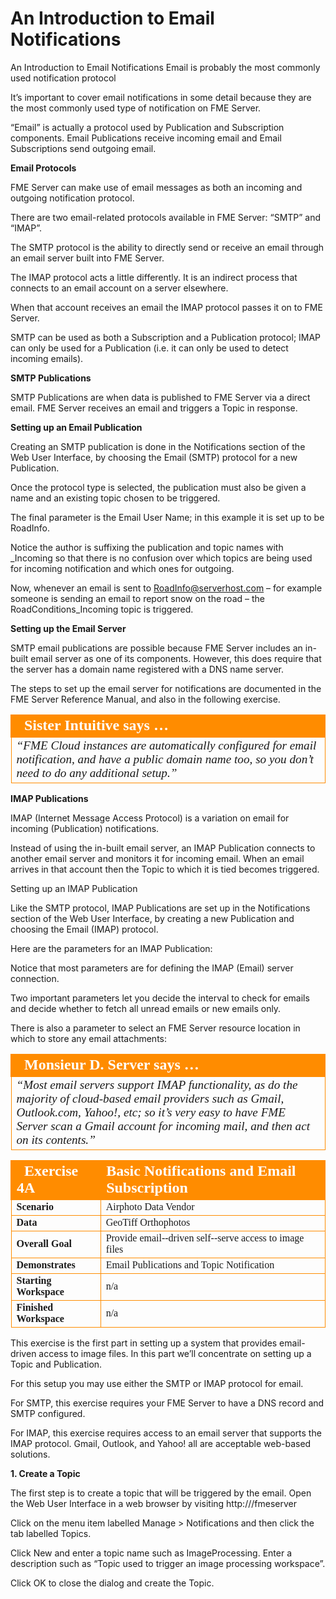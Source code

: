 # An Introduction to Email Notifications

An Introduction to Email Notifications Email is probably the most commonly used notification protocol

It’s important to cover email notifications in some detail because they are the most commonly used type of notification on FME Server.

“Email” is actually a protocol used by Publication and Subscription components. Email Publications receive incoming email and Email Subscriptions send outgoing email.

**Email Protocols**

FME Server can make use of email messages as both an incoming and outgoing notification protocol.

There are two email-related protocols available in FME Server: “SMTP” and “IMAP”.

The SMTP protocol is the ability to directly send or receive an email through an email server built into FME Server.

The IMAP protocol acts a little differently. It is an indirect process that connects to an email account on a server elsewhere.

When that account receives an email the IMAP protocol passes it on to FME Server.

SMTP can be used as both a Subscription and a Publication protocol; IMAP can only be used for a Publication (i.e. it can only be used to detect incoming emails).

**SMTP Publications**

SMTP Publications are when data is published to FME Server via a direct email. FME Server receives an email and triggers a Topic in response.

**Setting up an Email Publication**

Creating an SMTP publication is done in the Notifications section of the Web User Interface, by choosing the Email (SMTP) protocol for a new Publication.

Once the protocol type is selected, the publication must also be given a name and an existing topic chosen to be triggered.

The final parameter is the Email User Name; in this example it is set up to be RoadInfo.

Notice the author is suffixing the publication and topic names with _Incoming so that there is no confusion over which topics are being used for incoming notification and which ones for outgoing.

Now, whenever an email is sent to RoadInfo@serverhost.com – for example someone is sending an email to report snow on the road – the RoadConditions_Incoming topic is triggered.

**Setting up the Email Server**

SMTP email publications are possible because FME Server includes an in-built email server as one of its components. However, this does require that the server has a domain name registered with a DNS name server.

The steps to set up the email server for notifications are documented in the FME Server Reference Manual, and also in the following exercise.

<table style="border-spacing: 0px">
<tr>
<td style="vertical-align:middle;background-color:darkorange;border: 2px solid darkorange">
<i class="fa fa-quote-left fa-lg fa-pull-left fa-fw" style="color:white;padding-right: 12px;vertical-align:text-top"></i>
<span style="color:white;font-size:x-large;font-weight: bold;font-family:serif">Sister Intuitive says …</span>
</td>
</tr>

<tr>
<td style="border: 1px solid darkorange">
<span style="font-family:serif; font-style:italic; font-size:larger">
“FME Cloud instances are automatically configured for email
notification, and have a public domain name too, so you don’t need
to do any additional setup.”
</span>
</td>
</tr>
</table>

**IMAP Publications**

IMAP (Internet Message Access Protocol) is a variation on email for incoming (Publication) notifications.

Instead of using the in-built email server, an IMAP Publication connects to another email server and monitors it for incoming email. When an email arrives in that account then the Topic to which it is tied becomes triggered.

Setting up an IMAP Publication

Like the SMTP protocol, IMAP Publications are set up in the Notifications section of the Web User Interface, by creating a new Publication and choosing the Email (IMAP) protocol.

Here are the parameters for an IMAP Publication:

Notice that most parameters are for defining the IMAP (Email) server connection.

Two important parameters let you decide the interval to check for emails and decide whether to fetch all unread emails or new emails only.

There is also a parameter to select an FME Server resource location in which to store any email attachments:

<table style="border-spacing: 0px">
<tr>
<td style="vertical-align:middle;background-color:darkorange;border: 2px solid darkorange">
<i class="fa fa-quote-left fa-lg fa-pull-left fa-fw" style="color:white;padding-right: 12px;vertical-align:text-top"></i>
<span style="color:white;font-size:x-large;font-weight: bold;font-family:serif">Monsieur D. Server says …</span>
</td>
</tr>

<tr>
<td style="border: 1px solid darkorange">
<span style="font-family:serif; font-style:italic; font-size:larger">
“Most email servers support IMAP functionality, as do the majority
of cloud-based email providers such as Gmail, Outlook.com, Yahoo!,
etc; so it’s very easy to have FME Server scan a Gmail account for
incoming mail, and then act on its contents.”
</span>
</td>
</tr>
</table>

<table style="border-spacing: 0px;border-collapse: collapse;font-family:serif">
<tr>
<td style="vertical-align:middle;background-color:darkorange;border: 2px solid darkorange">
<i class="fa fa-cogs fa-lg fa-pull-left fa-fw" style="color:white;padding-right: 12px;vertical-align:text-top"></i>
<span style="color:white;font-size:x-large;font-weight: bold">Exercise 4A </span>
</td>
<td style="border: 2px solid darkorange;background-color:darkorange;color:white">
<span style="color:white;font-size:x-large;font-weight: bold">Basic
Notifications
and
Email
Subscription</span>
</td>
</tr>

<tr>
<td style="border: 1px solid darkorange; font-weight: bold">Scenario</td>
<td style="border: 1px solid darkorange">Airphoto Data Vendor</td>
</tr>

<tr>
<td style="border: 1px solid darkorange; font-weight: bold">Data</td>
<td style="border: 1px solid darkorange">GeoTiff Orthophotos</td>
</tr>

<tr>
<td style="border: 1px solid darkorange; font-weight: bold">Overall Goal</td>
<td style="border: 1px solid darkorange">Provide
email-­‐driven
self-­‐serve
access
to
image
files</td>
</tr>

<tr>
<td style="border: 1px solid darkorange; font-weight: bold">Demonstrates</td>
<td style="border: 1px solid darkorange">Email
Publications
and
Topic
Notification</td>
</tr>

<tr>
<td style="border: 1px solid darkorange; font-weight: bold">Starting Workspace</td>
<td style="border: 1px solid darkorange">n/a</td>
</tr>

<tr>
<td style="border: 1px solid darkorange; font-weight: bold">Finished Workspace</td>
<td style="border: 1px solid darkorange">n/a</td>
</tr>

</table>

This exercise is the first part in setting up a system that provides email-driven access to image files. In this part we’ll concentrate on setting up a Topic and Publication.

For this setup you may use either the SMTP or IMAP protocol for email.

For SMTP, this exercise requires your FME Server to have a DNS record and SMTP configured.

For IMAP, this exercise requires access to an email server that supports the IMAP protocol.
Gmail, Outlook, and Yahoo! all are acceptable web-based solutions.

**1. Create a Topic**

The first step is to create a topic that will be triggered by the email.
Open the Web User Interface in a web browser by visiting http://<servername>/fmeserver

Click on the menu item labelled Manage > Notifications and then click the tab labelled Topics.

Click New and enter a topic name such as ImageProcessing.
Enter a description such as “Topic used to trigger an image processing workspace”.

Click OK to close the dialog and create the Topic.